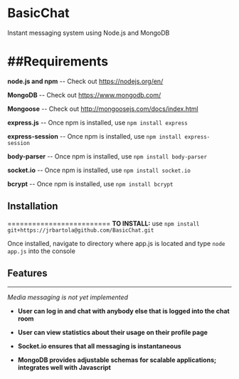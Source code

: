 # BasicChat
Instant messaging system using Node.js and MongoDB

##Requirements
========================
**node.js and npm** -- Check out https://nodejs.org/en/

**MongoDB** -- Check out https://www.mongodb.com/

**Mongoose** -- Check out http://mongoosejs.com/docs/index.html

**express.js** -- Once npm is installed, use
    ```npm install express```
    
**express-session** -- Once npm is installed, use
    ```npm install express-session```
    
**body-parser** -- Once npm is installed, use
    ```npm install body-parser```
    
**socket.io** -- Once npm is installed, use
    ```npm install socket.io```

**bcrypt** -- Once npm is installed, use
    ```npm install bcrypt```

    
## Installation
=========================
**TO INSTALL:** use 
    ```npm install git+https://jrbartola@github.com/BasicChat.git```
    
Once installed, navigate to directory where app.js is located and type
    ```node app.js```
into the console

## Features
-------------------------

*Media messaging is not yet implemented*

* **User can log in and chat with anybody else that is logged into the chat room**

* **User can view statistics about their usage on their profile page**

* **Socket.io ensures that all messaging is instantaneous**

* **MongoDB provides adjustable schemas for scalable applications; integrates well with Javascript**
